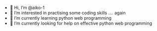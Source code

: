 - 👋 Hi, I’m @aiko-1
- 👀 I’m interested in practising some coding skills .... again
- 🌱 I’m currently learning python web programming
- 💞️ I’m currently looking for help on effective python web programming 

<!---
aiko-1/aiko-1 is a ✨ special ✨ repository because its `README.md` (this file) appears on your GitHub profile.
You can click the Preview link to take a look at your changes.
--->
